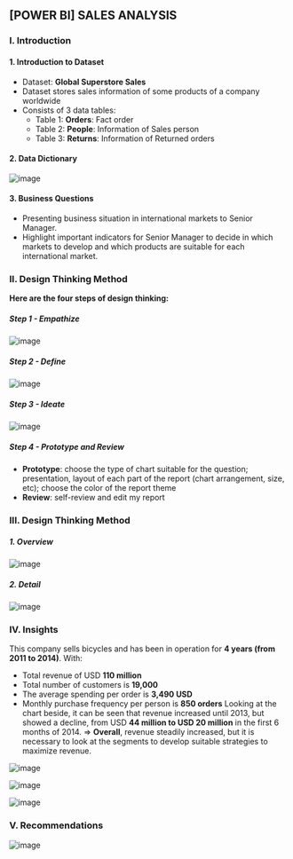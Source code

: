 ## [POWER BI] SALES ANALYSIS
### I. Introduction
#### 1. Introduction to Dataset
- Dataset: **Global Superstore Sales**
- Dataset stores sales information of some products of a company worldwide
- Consists of 3 data tables:
  + Table 1: **Orders**: Fact order
  + Table 2: **People**: Information of Sales person
  + Table 3: **Returns**: Information of Returned orders

#### 2. Data Dictionary
![image](https://github.com/user-attachments/assets/073bff33-faaf-417b-9721-6c396ec28aa5)

#### 3. Business Questions
- Presenting business situation in international markets to Senior Manager.
- Highlight important indicators for Senior Manager to decide in which markets to develop and which products are suitable for each international market.

### II. Design Thinking Method
**Here are the four steps of design thinking:**

##### Step 1 - Empathize

![image](https://github.com/user-attachments/assets/fb716140-4dff-46ad-b6dc-7dffc0f13bb2)

##### Step 2 - Define

![image](https://github.com/user-attachments/assets/bffcdc39-960c-41be-8284-d30e3b641c7e)

##### Step 3 - Ideate

![image](https://github.com/user-attachments/assets/6c640af9-71cd-47f8-9089-8716e22c05ab)

##### Step 4 - Prototype and Review
- **Prototype**: choose the type of chart suitable for the question; presentation, layout of each part of the report (chart arrangement, size, etc); choose the color of the report theme
- **Review**: self-review and edit my report

### III. Design Thinking Method
##### 1. Overview

![image](https://github.com/user-attachments/assets/11407fad-987f-41ba-a222-987b1c038d09)

##### 2. Detail

![image](https://github.com/user-attachments/assets/2eec482f-878c-4581-b17a-e77361a9384c)

### IV. Insights
This company sells bicycles and has been in operation for **4 years (from 2011 to 2014)**. With:
- Total revenue of USD **110 million**
- Total number of customers is **19,000**
- The average spending per order is **3,490 USD**
- Monthly purchase frequency per person is **850 orders** Looking at the chart beside, it can be seen that revenue increased until 2013, but showed a decline, from USD **44 million to USD 20 million** in the first 6 months of 2014.
=> **Overall**, revenue steadily increased, but it is necessary to look at the segments to develop suitable strategies to maximize revenue.

![image](https://github.com/user-attachments/assets/82a2ac8d-07fa-4297-aa65-4116b4d8e775)

![image](https://github.com/user-attachments/assets/83371d9b-793a-424c-8174-c4bf2dcb9cc6)

![image](https://github.com/user-attachments/assets/01e04a3c-50ee-4a94-832e-fc3f888edbd6)

### V. Recommendations

![image](https://github.com/user-attachments/assets/bbaa22db-b64b-4463-b82b-d58b99e429f0)
